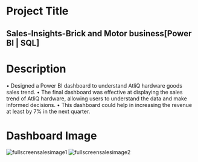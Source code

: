 # Project Title
## Sales-Insights-Brick and Motor business[Power BI | SQL] 
# Description
• Designed a Power BI dashboard to understand AtliQ hardware goods sales trend. 
• The final dashboard was effective at displaying the sales trend of AtliQ hardware, allowing users to understand the data and make informed decisions.
• This dashboard could help in increasing the revenue at least by 7% in the next quarter. 
# Dashboard Image

![fullscreensalesimage1](https://github.com/user-attachments/assets/1722d69f-e831-4f04-a5d9-2244c6f1edec)
![fullscreensalesimage2](https://github.com/user-attachments/assets/f14abeb2-a74e-4284-8509-243274bf0be1)
